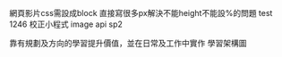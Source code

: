 網頁影片css需設成block 直接寫很多px解決不能height不能設%的問題
test 1246
校正小程式
image api
sp2

靠有規劃及方向的學習提升價值，並在日常及工作中實作
學習架構圖